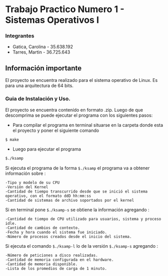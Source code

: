 # Trabajo Practico Numero 1 - Sistemas Operativos I	


### Integrantes
- Gatica, Carolina - 35.638.192
- Tarres, Martin   - 36.725.643

## Información importante

El proyecto se encuentra realizado para el sistema operativo de Linux. 
Es para una arquitectura de 64 bits.

### Guia de Instalación y Uso.


El proyecto se encuentra contenído en formato .zip. 
Luego de que descomprima se puede ejecutar el programa con los siguientes pasos:

* Para compilar el programa en terminal situarse en la carpeta donde esta el proyecto
 y poner el siguiente comando 

```sh
$ make
```
* Luego para ejecutar el programa 

```sh
$./ksamp
```
Si ejecuta el programa de la forma `$./ksamp` el programa va a obtener información sobre :

	-Tipo y modelo de su CPU
	-Versión del Kernel
	-Cantidad de tiempo transcurrido desde que se inició el sistema operativo, con el formato ddD hh:mm:ss
 	-Cantidad de sistemas de archivo soportados por el kernel

Si en terminal pone `$./ksamp-s` se obtiene la información agregando :

	-Cantidad de tiempo de CPU utilizado para usuarios, sistema y proceso idle.
	-Cantidad de cambios de contexto.
	-Fecha y hora cuando el sistema fue iniciado.
	-Número de procesos creados desde el inicio del sistema.

Si ejecuta el comando `$./ksamp-l` lo de la versión `$./ksamp-s` agregando : 
	
	-Número de peticiones a disco realizadas.
	-Cantidad de memoria configurada en el hardware.
	-Cantidad de memoria disponible.
	-Lista de los promedios de carga de 1 minuto.


